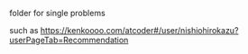 folder for single problems

such as
https://kenkoooo.com/atcoder#/user/nishiohirokazu?userPageTab=Recommendation
